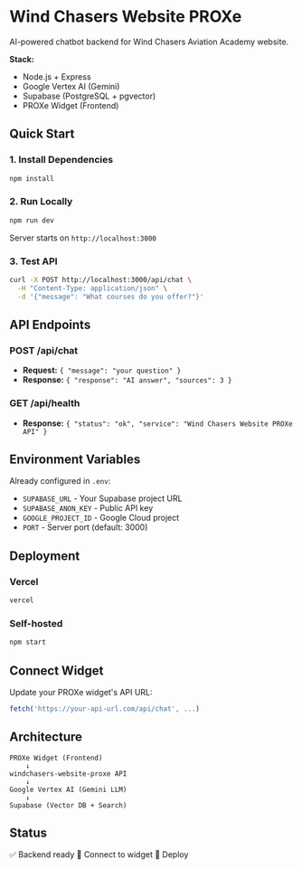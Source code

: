 # Wind Chasers Website PROXe

AI-powered chatbot backend for Wind Chasers Aviation Academy website.

**Stack:**
- Node.js + Express
- Google Vertex AI (Gemini)
- Supabase (PostgreSQL + pgvector)
- PROXe Widget (Frontend)

## Quick Start

### 1. Install Dependencies
```bash
npm install
```

### 2. Run Locally
```bash
npm run dev
```

Server starts on `http://localhost:3000`

### 3. Test API
```bash
curl -X POST http://localhost:3000/api/chat \
  -H "Content-Type: application/json" \
  -d '{"message": "What courses do you offer?"}'
```

## API Endpoints

### POST /api/chat
- **Request:** `{ "message": "your question" }`
- **Response:** `{ "response": "AI answer", "sources": 3 }`

### GET /api/health
- **Response:** `{ "status": "ok", "service": "Wind Chasers Website PROXe API" }`

## Environment Variables

Already configured in `.env`:
- `SUPABASE_URL` - Your Supabase project URL
- `SUPABASE_ANON_KEY` - Public API key
- `GOOGLE_PROJECT_ID` - Google Cloud project
- `PORT` - Server port (default: 3000)

## Deployment

### Vercel
```bash
vercel
```

### Self-hosted
```bash
npm start
```

## Connect Widget

Update your PROXe widget's API URL:
```javascript
fetch('https://your-api-url.com/api/chat', ...)
```

## Architecture

```
PROXe Widget (Frontend)
    ↓
windchasers-website-proxe API
    ↓
Google Vertex AI (Gemini LLM)
    ↓
Supabase (Vector DB + Search)
```

## Status

✅ Backend ready
🔄 Connect to widget
🚀 Deploy
